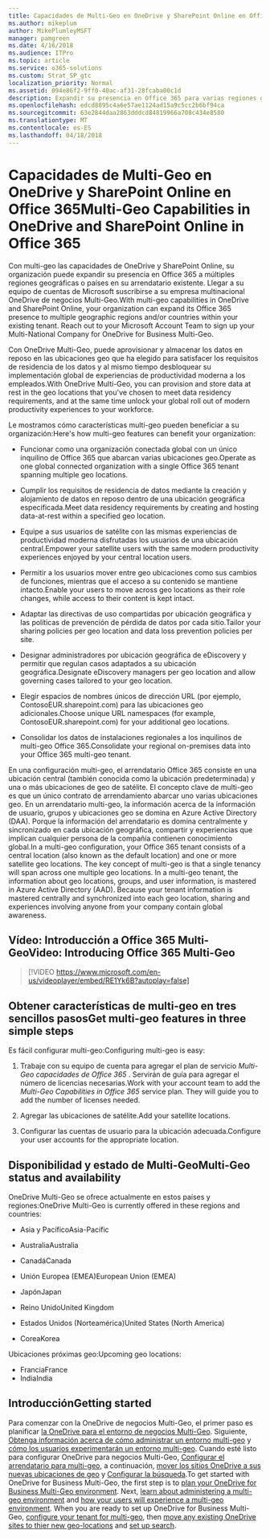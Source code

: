 ```yaml
---
title: Capacidades de Multi-Geo en OneDrive y SharePoint Online en Office 365
ms.author: mikeplum
author: MikePlumleyMSFT
manager: pamgreen
ms.date: 4/16/2018
ms.audience: ITPro
ms.topic: article
ms.service: o365-solutions
ms.custom: Strat_SP_gtc
localization_priority: Normal
ms.assetid: 094e86f2-9ff0-40ac-af31-28fcaba00c1d
description: Expandir su presencia en Office 365 para varias regiones geográficas con capacidades de multi-geo en OneDrive y SharePoint Online.
ms.openlocfilehash: edcd8895c4a6e57ae1124ad15a9c5cc2b6bf94ca
ms.sourcegitcommit: 63e2844daa2863dddcd84819966a708c434e8580
ms.translationtype: MT
ms.contentlocale: es-ES
ms.lasthandoff: 04/18/2018
---
```

# <a name="multi-geo-capabilities-in-onedrive-and-sharepoint-online-in-office-365"></a><span data-ttu-id="37064-103">Capacidades de Multi-Geo en OneDrive y SharePoint Online en Office 365</span><span class="sxs-lookup"><span data-stu-id="37064-103">Multi-Geo Capabilities in OneDrive and SharePoint Online in Office 365</span></span>

<span data-ttu-id="37064-p101">Con multi-geo las capacidades de OneDrive y SharePoint Online, su organización puede expandir su presencia en Office 365 a múltiples regiones geográficas o países en su arrendatario existente. Llegar a su equipo de cuentas de Microsoft suscribirse a su empresa multinacional OneDrive de negocios Multi-Geo.</span><span class="sxs-lookup"><span data-stu-id="37064-p101">With multi-geo capabilities in OneDrive and SharePoint Online, your organization can expand its Office 365 presence to multiple geographic regions and/or countries within your existing tenant. Reach out to your Microsoft Account Team to sign up your Multi-National Company for OneDrive for Business Multi-Geo.</span></span>
  
<span data-ttu-id="37064-106">Con OneDrive Multi-Geo, puede aprovisionar y almacenar los datos en reposo en las ubicaciones geo que ha elegido para satisfacer los requisitos de residencia de los datos y al mismo tiempo desbloquear su implementación global de experiencias de productividad moderna a los empleados.</span><span class="sxs-lookup"><span data-stu-id="37064-106">With OneDrive Multi-Geo, you can provision and store data at rest in the geo locations that you've chosen to meet data residency requirements, and at the same time unlock your global roll out of modern productivity experiences to your workforce.</span></span>
  
<span data-ttu-id="37064-107">Le mostramos cómo características multi-geo pueden beneficiar a su organización:</span><span class="sxs-lookup"><span data-stu-id="37064-107">Here's how multi-geo features can benefit your organization:</span></span>
  
- <span data-ttu-id="37064-108">Funcionar como una organización conectada global con un único inquilino de Office 365 que abarcan varias ubicaciones geo.</span><span class="sxs-lookup"><span data-stu-id="37064-108">Operate as one global connected organization with a single Office 365 tenant spanning multiple geo locations.</span></span>
    
- <span data-ttu-id="37064-109">Cumplir los requisitos de residencia de datos mediante la creación y alojamiento de datos en reposo dentro de una ubicación geográfica especificada.</span><span class="sxs-lookup"><span data-stu-id="37064-109">Meet data residency requirements by creating and hosting data-at-rest within a specified geo location.</span></span>
    
- <span data-ttu-id="37064-110">Equipe a sus usuarios de satélite con las mismas experiencias de productividad moderna disfrutadas los usuarios de una ubicación central.</span><span class="sxs-lookup"><span data-stu-id="37064-110">Empower your satellite users with the same modern productivity experiences enjoyed by your central location users.</span></span>
    
- <span data-ttu-id="37064-111">Permitir a los usuarios mover entre geo ubicaciones como sus cambios de funciones, mientras que el acceso a su contenido se mantiene intacto.</span><span class="sxs-lookup"><span data-stu-id="37064-111">Enable your users to move across geo locations as their role changes, while access to their content is kept intact.</span></span>
    
- <span data-ttu-id="37064-112">Adaptar las directivas de uso compartidas por ubicación geográfica y las políticas de prevención de pérdida de datos por cada sitio.</span><span class="sxs-lookup"><span data-stu-id="37064-112">Tailor your sharing policies per geo location and data loss prevention policies per site.</span></span>
    
- <span data-ttu-id="37064-113">Designar administradores por ubicación geográfica de eDiscovery y permitir que regulan casos adaptados a su ubicación geográfica.</span><span class="sxs-lookup"><span data-stu-id="37064-113">Designate eDiscovery managers per geo location and allow governing cases tailored to your geo location.</span></span>
    
- <span data-ttu-id="37064-114">Elegir espacios de nombres únicos de dirección URL (por ejemplo, ContosoEUR.sharepoint.com) para las ubicaciones geo adicionales.</span><span class="sxs-lookup"><span data-stu-id="37064-114">Choose unique URL namespaces (for example, ContosoEUR.sharepoint.com) for your additional geo locations.</span></span>
    
- <span data-ttu-id="37064-115">Consolidar los datos de instalaciones regionales a los inquilinos de multi-geo Office 365.</span><span class="sxs-lookup"><span data-stu-id="37064-115">Consolidate your regional on-premises data into your Office 365 multi-geo tenant.</span></span>
    
<span data-ttu-id="37064-p102">En una configuración multi-geo, el arrendatario Office 365 consiste en una ubicación central (también conocida como la ubicación predeterminada) y una o más ubicaciones de geo de satélite. El concepto clave de multi-geo es que un único contrato de arrendamiento abarcar uno varias ubicaciones geo. En un arrendatario multi-geo, la información acerca de la información de usuario, grupos y ubicaciones geo se domina en Azure Active Directory (DAA). Porque la información del arrendatario es domina centralmente y sincronizado en cada ubicación geográfica, compartir y experiencias que implican cualquier persona de la compañía contienen conocimiento global.</span><span class="sxs-lookup"><span data-stu-id="37064-p102">In a multi-geo configuration, your Office 365 tenant consists of a central location (also known as the default location) and one or more satellite geo locations. The key concept of multi-geo is that a single tenancy will span across one multiple geo locations. In a multi-geo tenant, the information about geo locations, groups, and user information, is mastered in Azure Active Directory (AAD). Because your tenant information is mastered centrally and synchronized into each geo location, sharing and experiences involving anyone from your company contain global awareness.</span></span>

## <a name="video-introducing-office-365-multi-geo"></a><span data-ttu-id="37064-120">Vídeo: Introducción a Office 365 Multi-Geo</span><span class="sxs-lookup"><span data-stu-id="37064-120">Video: Introducing Office 365 Multi-Geo</span></span>

> [!VIDEO https://www.microsoft.com/en-us/videoplayer/embed/RE1Yk6B?autoplay=false]
  
## <a name="get-multi-geo-features-in-three-simple-steps"></a><span data-ttu-id="37064-121">Obtener características de multi-geo en tres sencillos pasos</span><span class="sxs-lookup"><span data-stu-id="37064-121">Get multi-geo features in three simple steps</span></span>

<span data-ttu-id="37064-122">Es fácil configurar multi-geo:</span><span class="sxs-lookup"><span data-stu-id="37064-122">Configuring multi-geo is easy:</span></span>
  
1. <span data-ttu-id="37064-p103">Trabaje con su equipo de cuenta para agregar el plan de servicio _Multi-Geo capacidades de Office 365_ . Servirán de guía para agregar el número de licencias necesarias.</span><span class="sxs-lookup"><span data-stu-id="37064-p103">Work with your account team to add the _Multi-Geo Capabilities in Office 365_ service plan. They will guide you to add the number of licenses needed.</span></span>
    
2. <span data-ttu-id="37064-125">Agregar las ubicaciones de satélite.</span><span class="sxs-lookup"><span data-stu-id="37064-125">Add your satellite locations.</span></span>
    
3. <span data-ttu-id="37064-126">Configurar las cuentas de usuario para la ubicación adecuada.</span><span class="sxs-lookup"><span data-stu-id="37064-126">Configure your user accounts for the appropriate location.</span></span>
    
## <a name="multi-geo-status-and-availability"></a><span data-ttu-id="37064-127">Disponibilidad y estado de Multi-Geo</span><span class="sxs-lookup"><span data-stu-id="37064-127">Multi-Geo status and availability</span></span>

<span data-ttu-id="37064-128">OneDrive Multi-Geo se ofrece actualmente en estos países y regiones:</span><span class="sxs-lookup"><span data-stu-id="37064-128">OneDrive Multi-Geo is currently offered in these regions and countries:</span></span>
  
- <span data-ttu-id="37064-129">Asia y Pacífico</span><span class="sxs-lookup"><span data-stu-id="37064-129">Asia-Pacific</span></span>
    
- <span data-ttu-id="37064-130">Australia</span><span class="sxs-lookup"><span data-stu-id="37064-130">Australia</span></span>
    
- <span data-ttu-id="37064-131">Canadá</span><span class="sxs-lookup"><span data-stu-id="37064-131">Canada</span></span>
    
- <span data-ttu-id="37064-132">Unión Europea (EMEA)</span><span class="sxs-lookup"><span data-stu-id="37064-132">European Union (EMEA)</span></span>
    
- <span data-ttu-id="37064-133">Japón</span><span class="sxs-lookup"><span data-stu-id="37064-133">Japan</span></span>
    
- <span data-ttu-id="37064-134">Reino Unido</span><span class="sxs-lookup"><span data-stu-id="37064-134">United Kingdom</span></span>
    
- <span data-ttu-id="37064-135">Estados Unidos (Norteamérica)</span><span class="sxs-lookup"><span data-stu-id="37064-135">United States (North America)</span></span>
    
- <span data-ttu-id="37064-136">Corea</span><span class="sxs-lookup"><span data-stu-id="37064-136">Korea</span></span>
      
<span data-ttu-id="37064-137">Ubicaciones próximas geo:</span><span class="sxs-lookup"><span data-stu-id="37064-137">Upcoming geo locations:</span></span>
  
- <span data-ttu-id="37064-138">Francia</span><span class="sxs-lookup"><span data-stu-id="37064-138">France</span></span>
- <span data-ttu-id="37064-139">India</span><span class="sxs-lookup"><span data-stu-id="37064-139">India</span></span>
    
## <a name="getting-started"></a><span data-ttu-id="37064-140">Introducción</span><span class="sxs-lookup"><span data-stu-id="37064-140">Getting started</span></span>

<span data-ttu-id="37064-p104">Para comenzar con la OneDrive de negocios Multi-Geo, el primer paso es planificar [la OneDrive para el entorno de negocios Multi-Geo](plan-for-multi-geo.md). Siguiente, [Obtenga información acerca de cómo administrar un entorno multi-geo](administering-a-multi-geo-environment.md) y [cómo los usuarios experimentarán un entorno multi-geo](multi-geo-user-experience.md). Cuando esté listo para configurar OneDrive para negocios Multi-Geo, [Configurar el arrendatario para multi-geo](multi-geo-tenant-configuration.md), a continuación, [mover los sitios OneDrive a sus nuevas ubicaciones de geo](move-onedrive-between-geo-locations.md) y [Configurar la búsqueda](configure-search-for-multi-geo.md).</span><span class="sxs-lookup"><span data-stu-id="37064-p104">To get started with OneDrive for Business Multi-Geo, the first step is to [plan your OneDrive for Business Multi-Geo environment](plan-for-multi-geo.md). Next, [learn about administering a multi-geo environment](administering-a-multi-geo-environment.md) and [how your users will experience a multi-geo environment](multi-geo-user-experience.md). When you are ready to set up OneDrive for Business Multi-Geo, [configure your tenant for multi-geo](multi-geo-tenant-configuration.md), then [move any existing OneDrive sites to thier new geo-locations](move-onedrive-between-geo-locations.md) and [set up search](configure-search-for-multi-geo.md).</span></span>
